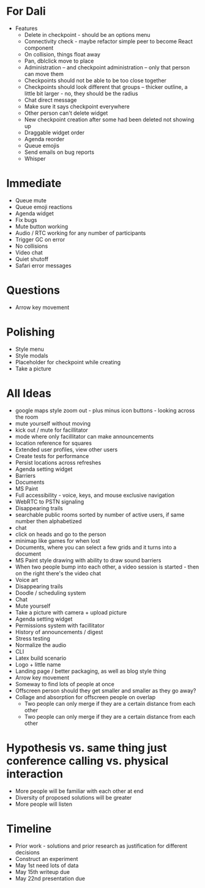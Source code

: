 # For Dali
* Features
  * Delete in checkpoint - should be an options menu
  * Connectivity check - maybe refactor simple peer to become React component
  * On collision, things float away
  * Pan, dblclick move to place
  * Administration – and checkpoint administration – only that person can move them
  * Checkpoints should not be able to be too close together
  * Checkpoints should look different that groups – thicker outline, a little bit larger - no, they should be the radius
  * Chat direct message
  * Make sure it says checkpoint everywhere
  * Other person can't delete widget
  * New checkpoint creation after some had been deleted not showing up
  * Draggable widget order
  * Agenda reorder
  * Queue emojis
  * Send emails on bug reports
  * Whisper

# Immediate
* Queue mute
* Queue emoji reactions
* Agenda widget
* Fix bugs
* Mute button working
* Audio / RTC working for any number of participants
* Trigger GC on error
* No collisions
* Video chat
* Quiet shutoff
* Safari error messages

# Questions

* Arrow key movement

# Polishing
* Style menu
* Style modals
* Placeholder for checkpoint while creating
* Take a picture

# All Ideas
* google maps style zoom out - plus minus icon buttons - looking across the room
* mute yourself without moving
* kick out / mute for facillitator
* mode where only facillitator can make announcements
* location reference for squares
* Extended user profiles, view other users
* Create tests for performance
* Persist locations across refreshes
* Agenda setting widget
* Barriers
* Documents
* MS Paint
* Full accessibility - voice, keys, and mouse exclusive navigation
* WebRTC to PSTN signaling
* Disappearing trails
* searchable public rooms sorted by number of active users, if same number then alphabetized
* chat
* click on heads and go to the person
* minimap like games for when lost
* Documents, where you can select a few grids and it turns into a document
* MS Paint style drawing with ability to draw sound barriers
* When two people bump into each other, a video session is started - then on the
  right there's the video chat
* Voice art
* Disappearing trails
* Doodle / scheduling system
* Chat
* Mute yourself
* Take a picture with camera + upload picture
* Agenda setting widget
* Permissions system with facillitator
* History of announcements / digest
* Stress testing
* Normalize the audio
* CLI
* Latex build scenario
* Logo + little name
* Landing page / better packaging, as well as blog style thing
* Arrow key movement
* Someway to find lots of people at once
* Offscreen person should they get smaller and smaller as they go away?
* Collage and absorption for offscreen people on overlap
  * Two people can only merge if they are a certain distance from each other
  * Two people can only merge if they are a certain distance from each other

# Hypothesis vs. same thing just conference calling vs. physical interaction
* More people will be familiar with each other at end
* Diversity of proposed solutions will be greater
* More people will listen

# Timeline
* Prior work - solutions and prior research as justification for different
    decisions
* Construct an experiment
* May 1st need lots of data
* May 15th writeup due
* May 22nd presentation due
